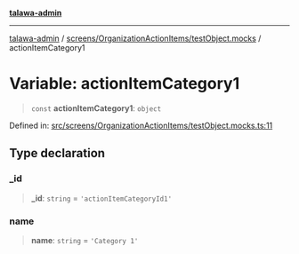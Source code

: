 [**talawa-admin**](../../../../README.md)

***

[talawa-admin](../../../../README.md) / [screens/OrganizationActionItems/testObject.mocks](../README.md) / actionItemCategory1

# Variable: actionItemCategory1

> `const` **actionItemCategory1**: `object`

Defined in: [src/screens/OrganizationActionItems/testObject.mocks.ts:11](https://github.com/gautam-divyanshu/talawa-admin/blob/9fec1eef6a4674b14f6abe30e3be3844537d8dc2/src/screens/OrganizationActionItems/testObject.mocks.ts#L11)

## Type declaration

### \_id

> **\_id**: `string` = `'actionItemCategoryId1'`

### name

> **name**: `string` = `'Category 1'`
